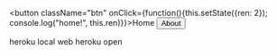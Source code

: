 <button className="btn" onClick={function(){this.setState({ren: 2}); console.log("home!", this.ren)}}>Home </button>
        <button className="btn" onClick={this.pageRender}>About </button>

heroku local web
heroku open
